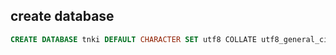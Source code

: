 
## create database
```sql
CREATE DATABASE tnki DEFAULT CHARACTER SET utf8 COLLATE utf8_general_ci;
```